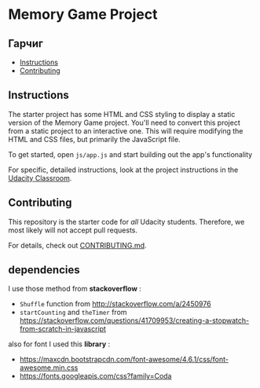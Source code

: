 # Memory Game Project

## Гарчиг

- [Instructions](#instructions)
- [Contributing](#contributing)

## Instructions

The starter project has some HTML and CSS styling to display a static version of the Memory Game project. You'll need to convert this project from a static project to an interactive one. This will require modifying the HTML and CSS files, but primarily the JavaScript file.

To get started, open `js/app.js` and start building out the app's functionality

For specific, detailed instructions, look at the project instructions in the [Udacity Classroom](https://classroom.udacity.com/me).

## Contributing

This repository is the starter code for _all_ Udacity students. Therefore, we most likely will not accept pull requests.

For details, check out [CONTRIBUTING.md](CONTRIBUTING.md).

## dependencies

I use those method from **stackoverflow** :

- `Shuffle` function from http://stackoverflow.com/a/2450976
- `startCounting` and `theTimer` from https://stackoverflow.com/questions/41709953/creating-a-stopwatch-from-scratch-in-javascript

also for font I used this **library** :

- https://maxcdn.bootstrapcdn.com/font-awesome/4.6.1/css/font-awesome.min.css
- https://fonts.googleapis.com/css?family=Coda
